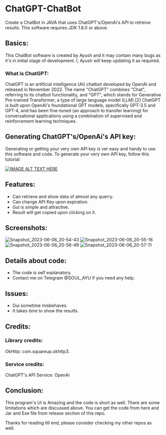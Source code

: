 # ChatGPT-ChatBot

Create a ChatBot in JAVA that uses ChatGPT's/OpenAi's API to retreive results. This software requires JDK 1.8.0 or above.
## Basics:
This ChatBot software is created by Ayush and it may contain many bugs as it's in initial stage of development. I, Ayush will keep updating it as required.

### What is ChatGPT:
ChatGPT is an artificial intelligence (AI) chatbot developed by OpenAI and released in November 2022. The name "ChatGPT" combines "Chat", referring to its chatbot functionality, and "GPT", which stands for Generative Pre-trained Transformer, a type of large language model (LLM).[2] ChatGPT is built upon OpenAI's foundational GPT models, specifically GPT-3.5 and GPT-4, and has been fine-tuned (an approach to transfer learning) for conversational applications using a combination of supervised and reinforcement learning techniques.

## Generating ChatGPT's/OpenAi's API key:
Generating or getting your very own API key is ver easy and handy to use this software and code. To generate your very own API key, follow this tutorial:

[![IMAGE ALT TEXT HERE](https://img.youtube.com/vi/XlSAO9Ff2Yk/0.jpg)](https://www.youtube.com/watch?v=XlSAO9Ff2Yk)

## Features:
* Can retrieve and show data of almost any querry.
* Can change API Key upon expiration.
* Gui is simple and attractive.
* Result will get copied upon clicking on it.

## Screenshots:
![Snapshot_2023-06-06_20-54-43](https://github.com/Newbie-coder09/ChatGPT-ChatBot/assets/119154806/3b902f6c-19a6-48a8-951f-7d58e9284dd7)
![Snapshot_2023-06-06_20-55-16](https://github.com/Newbie-coder09/ChatGPT-ChatBot/assets/119154806/91f1ce5b-a0f3-4523-96f4-bce91ff5845d)
![Snapshot_2023-06-06_20-56-49](https://github.com/Newbie-coder09/ChatGPT-ChatBot/assets/119154806/8d146cfb-c718-46de-b37d-81b3103b96b9)
![Snapshot_2023-06-06_20-57-11](https://github.com/Newbie-coder09/ChatGPT-ChatBot/assets/119154806/ccfe3a7c-82e2-4345-8edf-e10ef1a0c836)

## Details about code:
* The code is self explanatory.
* Contact me on Telegram @SOUL_AYU if you need any help.

## Issues:
* Gui sometime misbehaves.
* It takes time to show the results.

## Credits:
### Library credits:
OkHttp: com.squareup.okhttp3.
### Service credits:
ChatGPT's API Service: OpenAi

## Conclusion: 
This program's UI is Amazing and the code is short as well. There are some limitations which are discussed above. You can get the code from here and Jar and Exe file from release section of this repo.

Thanks for reading till end, please consider checking my other repos as well.
